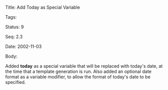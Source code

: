 Title:  Add Today as Special Variable

Tags:   

Status: 9

Seq:    2.3

Date:   2002-11-03

Body:

Added <b>today</b> as a special variable that will be replaced with today's date, at the time that a template generation is run. Also added an optional date format as a variable modifier, to allow the format of today's date to be specified.
